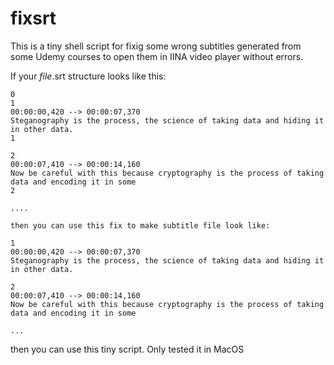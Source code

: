 # fixsrt
This is a tiny shell script for fixig some wrong subtitles generated from some Udemy courses to open them in IINA video player without errors.

If your _file_.srt structure looks like this:

```
0
1
00:00:00,420 --> 00:00:07,370
Steganography is the process, the science of taking data and hiding it in other data.
1

2
00:00:07,410 --> 00:00:14,160
Now be careful with this because cryptography is the process of taking data and encoding it in some
2

....
```

```
then you can use this fix to make subtitle file look like:

1
00:00:00,420 --> 00:00:07,370
Steganography is the process, the science of taking data and hiding it in other data.

2
00:00:07,410 --> 00:00:14,160
Now be careful with this because cryptography is the process of taking data and encoding it in some

...
```

then you can use this tiny script. Only tested it in MacOS
